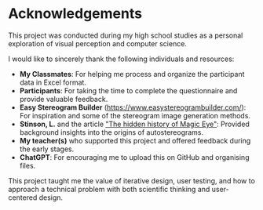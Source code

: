 # Acknowledgements

This project was conducted during my high school studies as a personal exploration of visual perception and computer science.

I would like to sincerely thank the following individuals and resources:

- **My Classmates**: For helping me process and organize the participant data in Excel format.
- **Participants**: For taking the time to complete the questionnaire and provide valuable feedback.
- **Easy Stereogram Builder** (https://www.easystereogrambuilder.com/): For inspiration and some of the stereogram image generation methods.
- **Stinson, L.** and the article ["The hidden history of Magic Eye"](https://eyeondesign.aiga.org/the-hidden-history-of-magic-eye-the-optical-illusion-that-briefly-took-over-the-world/): Provided background insights into the origins of autostereograms.
- **My teacher(s)** who supported this project and offered feedback during the early stages.
- **ChatGPT**: For encouraging me to upload this on GitHub and organising files.

This project taught me the value of iterative design, user testing, and how to approach a technical problem with both scientific thinking and user-centered design.

